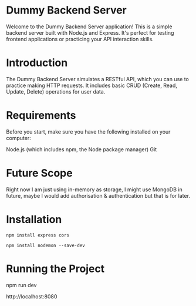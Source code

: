 # Dummy Backend Server

Welcome to the Dummy Backend Server application! This is a simple backend server built with Node.js and Express. It's perfect for testing frontend applications or practicing your API interaction skills.

# Introduction

The Dummy Backend Server simulates a RESTful API, which you can use to practice making HTTP requests. It includes basic CRUD (Create, Read, Update, Delete) operations for user data.

# Requirements

Before you start, make sure you have the following installed on your computer:

Node.js (which includes npm, the Node package manager)
Git

# Future Scope

Right now I am just using in-memory as storage, I might use MongoDB in future, maybe I would add authorisation & authentication but that is for later.

# Installation

`npm install express cors`

`npm install nodemon --save-dev`

# Running the Project

npm run dev

http://localhost:8080